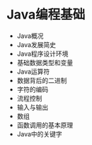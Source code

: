 # Java编程基础

- Java概况
- Java发展简史
- Java程序设计环境
- 基础数据类型和变量
- Java运算符
- 数据背后的二进制
- 字符的编码
- 流程控制
- 输入与输出
- 数组
- 函数调用的基本原理
- Java中的关键字
